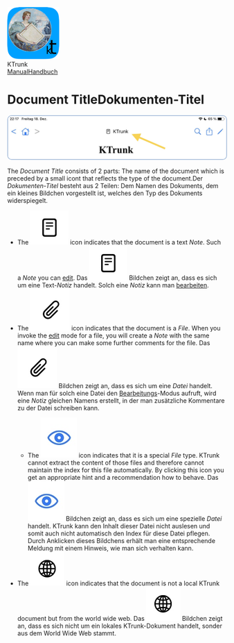 
<div class="logoRow">
  <div class="logoColumn logoColumnLeft">
    <img src="./../logo120.png">
  </div>
  <div class="logoColumn logoColumnRight">
    <div class="vCentered">
      <div class="logoTitle">KTrunk</div>
      <div class="logoTitle"><a href="./../Manual.html"><span class="en">Manual</span><span class="de">Handbuch</span></a></div>
    </div>
  </div>
</div>


# <span class="en">Document Title</span><span class="de">Dokumenten-Titel</span>

<img src="DocumentTitle.jpg" style="border: 2px solid #B0C4DE; border-radius: 10px;">

<span class="en">The <i>Document Title</i> consists of 2 parts: The name of the document which is preceded by a small icont that reflects the type of the document.</span><span class="de">Der <i>Dokumenten-Titel</i> besteht aus 2 Teilen: Dem Namen des Dokuments, dem ein kleines Bildchen vorgestellt ist, welches den Typ des Dokuments widerspiegelt.</span>

<ul>
  <li>
    <span class="en">The <img src="buttons/note.jpg" class="appButton"> icon indicates that the document is a text <i>Note</i>. Such a <i>Note</i> you can <a href="EditMode.html">edit</a>.</span>
    <span class="de">Das <img src="buttons/note.jpg" class="appButton"> Bildchen zeigt an, dass es sich um eine Text-<i>Notiz</i> handelt. Solch eine <i>Notiz</i> kann man <a href="EditMode.html">bearbeiten</a>.</span>
  </li>
  <li>
    <span class="en">The <img src="buttons/file.jpg" class="appButton"> icon indicates that the document is a <i>File</i>. When you invoke the <a href="EditMode.html">edit</a> mode for a file, you will create a <i>Note</i> with the same name where you can make some further comments for the file.</span>
    <span class="de">Das <img src="buttons/file.jpg" class="appButton"> Bildchen zeigt an, dass es sich um eine <i>Datei</i> handelt. Wenn man für solch eine Datei den <a href="EditMode.html">Bearbeitungs</a>-Modus aufruft, wird eine <i>Notiz</i> gleichen Namens erstellt, in der man zusätzliche Kommentare zu der Datei schreiben kann.</span>
  </li>
  <ul>
    <li>
      <span class="en">The <img src="buttons/ql.jpg" class="appButton"> icon indicates that it is a special <i>File</i> type. KTrunk cannot extract the content of those files and therefore cannot maintain the index for this file automatically. By clicking this icon you get an appropriate hint and a recommendation how to behave.</span>
      <span class="de">Das <img src="buttons/ql.jpg" class="appButton"> Bildchen zeigt an, dass es sich um eine spezielle <i>Datei</i> handelt. KTrunk kann den Inhalt dieser Datei nicht auslesen und somit auch nicht automatisch den Index für diese Datei pflegen. Durch Anklicken dieses Bildchens erhält man eine entsprechende Meldung mit einem Hinweis, wie man sich verhalten kann.</span>
    </li>
  </ul>
  <li>
    <span class="en">The <img src="buttons/web.jpg" class="appButton"> icon indicates that the document is not a local KTrunk document but from the world wide web.</span>
    <span class="de">Das <img src="buttons/web.jpg" class="appButton"> Bildchen zeigt an, dass es sich nicht um ein lokales KTrunk-Dokument handelt, sonder aus dem World Wide Web stammt.</span>
  </li>
</ul>

